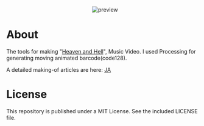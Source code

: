 <div align="center">
　<img src="../images/thumbnail1.png" title="preview">
  <br>                                                  
</div>

# About
The tools for making "[Heaven and Hell](https://www.youtube.com/watch?v=cGSNaQ8EoS0)", Music Video.
I used Processing for generating moving animated barcode(code128).

A detailed making-of articles are here: [JA](https://note.com/yuu__/n/ncf041e68befc#vBDe6)

# License
This repository is published under a MIT License. See the included LICENSE file.

